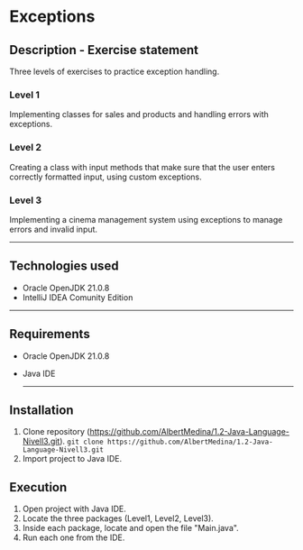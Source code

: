 # Exceptions

## Description - Exercise statement
Three levels of exercises to practice exception handling.

### Level 1
Implementing classes for sales and products and handling errors with exceptions.

### Level 2
Creating a class with input methods that make sure that the user enters correctly formatted input, using custom exceptions.

### Level 3
Implementing a cinema management system using exceptions to manage errors and invalid input.

---

## Technologies used
- Oracle OpenJDK 21.0.8
- IntelliJ IDEA Comunity Edition

---

## Requirements
- Oracle OpenJDK 21.0.8
- Java IDE

  ---

## Installation
1. Clone repository (https://github.com/AlbertMedina/1.2-Java-Language-Nivell3.git).
`git clone https://github.com/AlbertMedina/1.2-Java-Language-Nivell3.git`
2. Import project to Java IDE.

## Execution
1. Open project with Java IDE.
2. Locate the three packages (Level1, Level2, Level3).
3. Inside each package, locate and open the file "Main.java".
4. Run each one from the IDE.
